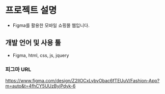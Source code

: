# 프로젝트 설명
- Figma를 활용한 모바일 쇼핑몰 웹입니다.

## 개발 언어 및 사용 툴
- Figma, html, css, js, jquery

### 피그마 URL
https://www.figma.com/design/Z2IlOCxLybvObac6fTEUuV/Fashion-App?m=auto&t=4fhCY5UUzByjPdyk-6

